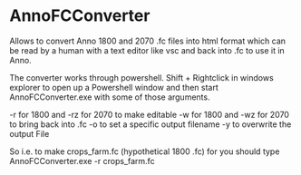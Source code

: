# AnnoFCConverter
Allows to convert Anno 1800 and 2070 .fc files into html format which can be read by a human with a text editor like vsc and back into .fc
to use it in Anno.

The converter works through powershell. Shift + Rightclick in windows explorer to open up a Powershell window and then start 
AnnoFCConverter.exe with some of those arguments.

-r <InputFilename> for 1800 and -rz <InputFilename> for 2070 to make  <InputFilename> editable
-w <InputFilename> for 1800 and -wz <InputFilename> for 2070 to bring <InputFilename> back into .fc
-o <OutputFilename> to set a specific output filename
-y to overwrite the output File

So i.e. to make crops_farm.fc (hypothetical 1800 .fc) for you should type AnnoFCConverter.exe -r crops_farm.fc
